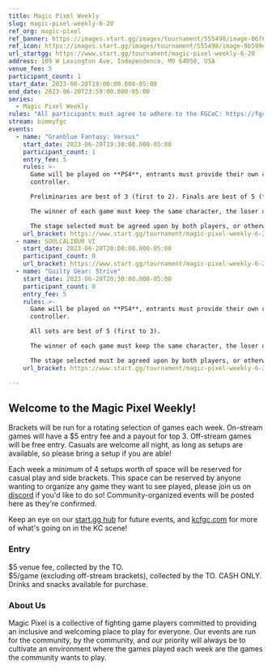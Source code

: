 ```yaml
---
title: Magic Pixel Weekly
slug: magic-pixel-weekly-6-20
ref_org: magic-pixel
ref_banner: https://images.start.gg/images/tournament/555498/image-06f60eb6ca84a12f563df5bf03895505.png?ehk=ocpvhMDNkcuWB5bphVESXjNbEPc1avPnFSOVAA%2Bo20I%3D&ehkOptimized=n6qaxVC56cYMFp%2FovqihP2iHl2ONFfqystzpgtOqgRw%3D
ref_icon: https://images.start.gg/images/tournament/555498/image-9b599e47d670d0613653ee647ade6db6.png?ehk=vM%2Brg6Fj5jOCyChhYD7i2MnEf5VrSbL6ZwG8%2Fyh3s1w%3D&ehkOptimized=tVTz37kCSrfd1jgeqsuPLLcDjhlsc267%2FVon8GbZwjg%3D
url_startgg: https://www.start.gg/tournament/magic-pixel-weekly-6-20
address: 109 W Lexington Ave, Independence, MO 64050, USA
venue_fee: 5
participant_count: 1
start_date: 2023-06-20T19:00:00.000-05:00
end_date: 2023-06-20T23:59:00.000-05:00
series:
  - Magic Pixel Weekly
rules: "All participants must agree to adhere to the FGCoC: https://fgcoc.com/"
stream: bimmyfgc
events:
  - name: "Granblue Fantasy: Versus"
    start_date: 2023-06-20T19:30:00.000-05:00
    participant_count: 1
    entry_fee: 5
    rules: >-
      Game will be played on **PS4**, entrants must provide their own compatible
      controller.  

      Preliminaries are best of 3 (first to 2). Finals are best of 5 (first to 3).  

      The winner of each game must keep the same character, the loser of that game may switch characters.  

      The stage selected must be agreed upon by both players, or otherwise selected at random.
    url_bracket: https://www.start.gg/tournament/magic-pixel-weekly-6-20/events/granblue-fantasy-versus/brackets/1383129/2101578
  - name: SOULCALIBUR VI
    start_date: 2023-06-20T20:00:00.000-05:00
    participant_count: 0
    url_bracket: https://www.start.gg/tournament/magic-pixel-weekly-6-20/events/scvi-double-elimination/brackets/1383131/2101580
  - name: "Guilty Gear: Strive"
    start_date: 2023-06-20T20:30:00.000-05:00
    participant_count: 0
    entry_fee: 5
    rules: >-
      Game will be played on **PS4**, entrants must provide their own compatible
      controller.  

      All sets are best of 5 (first to 3).  

      The winner of each game must keep the same character, the loser of that game may switch characters.  

      The stage selected must be agreed upon by both players, or otherwise selected at random.
    url_bracket: https://www.start.gg/tournament/magic-pixel-weekly-6-20/events/strive/brackets/1383127/2101576

---
```


## Welcome to the Magic Pixel Weekly! 

Brackets will be run for a rotating selection of games each week. On-stream games will have a $5 entry fee and a payout for top 3. Off-stream games will be free entry. Casuals are welcome all night, as long as setups are available, so please bring a setup if you are able!

Each week a minimum of 4 setups worth of space will be reserved for casual play and side brackets. This space can be reserved by anyone wanting to organize any game they want to see played, please join us on [discord](https://discord.gg/jkmn6CVrrQ) if you'd like to do so! Community-organized events will be posted here as they're confirmed.

Keep an eye on our [start.gg hub](https://www.start.gg/hub/magic-pixel) for future events, and [kcfgc.com](https://kcfgc.com) for more of what's going on in the KC scene!

### Entry

$5 venue fee, collected by the TO.  
$5/game (excluding off-stream brackets), collected by the TO. CASH ONLY.  
Drinks and snacks available for purchase.

### About Us

Magic Pixel is a collective of fighting game players committed to providing an inclusive and welcoming place to play for everyone. Our events are run for the community, by the community, and our priority will always be to cultivate an environment where the games played each week are the games the community wants to play.
  